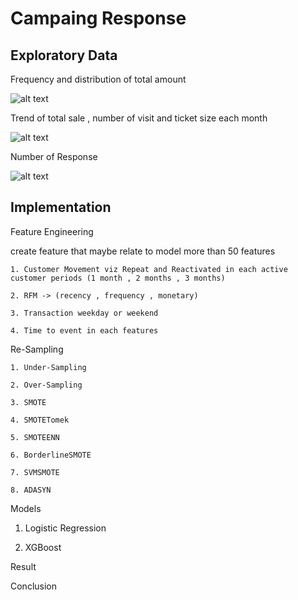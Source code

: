 # Campaing Response

## Exploratory Data

Frequency and distribution of total amount

![alt text](https://github.com/PisutSukpool/BADS7105-CRM-analytics-and-intelligence/blob/main/Homework%2008/EDA_amount_freq.png?raw=true)

Trend of total sale , number of visit and ticket size each month

![alt text](https://github.com/PisutSukpool/BADS7105-CRM-analytics-and-intelligence/blob/main/Homework%2008/EDA_Trend_Customer.png?raw=true)

Number of Response

![alt text](https://github.com/PisutSukpool/BADS7105-CRM-analytics-and-intelligence/blob/main/Homework%2008/Number_of_Response.png?raw=true)

## Implementation

Feature Engineering

   create feature that maybe relate to model more than 50 features
   
    1. Customer Movement viz Repeat and Reactivated in each active customer periods (1 month , 2 months , 3 months)
    
    2. RFM -> (recency , frequency , monetary)
    
    3. Transaction weekday or weekend
    
    4. Time to event in each features
    
Re-Sampling

    1. Under-Sampling
    
    2. Over-Sampling
    
    3. SMOTE
    
    4. SMOTETomek
    
    5. SMOTEENN
    
    6. BorderlineSMOTE
    
    7. SVMSMOTE
    
    8. ADASYN
    
Models

   1. Logistic Regression

   2. XGBoost

Result

Conclusion

